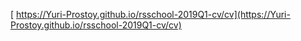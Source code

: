 [ https://Yuri-Prostoy.github.io/rsschool-2019Q1-cv/cv](https://Yuri-Prostoy.github.io/rsschool-2019Q1-cv/cv)
